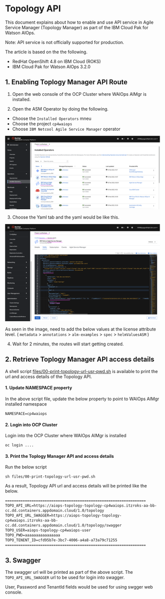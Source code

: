 # Topology API

This document explains about how to enable and use API service in Agile Service Manager
(Topology Manager) as part of the IBM Cloud Pak for Watson AIOps.

Note: API service is not officially supported for production.

The article is based on the the following.
- RedHat OpenShift 4.8 on IBM Cloud (ROKS)
- IBM Cloud Pak for Watson AIOps 3.2.0


## 1. Enabling Toplogy Manager API Route

1. Open the web console of the OCP Cluster where WAIOps AIMgr is installed.

2. Open the ASM Operator by doing the following.

- Choose the `Installed Operators` mneu
- Choose the project `cp4waiops`
- Choose `IBM Netcool Agile Service Manager` operator

<img src="images/01-installed-operator.png">

3. Choose the Yaml tab and the yaml would be like this.

<img src="images/02-asm-config.png">

As seen in the image, need to add the below values at the license attribute level. ( `metadata`  > `annotations`  >  `alm-examples`  >  `spec`  > `helmValuesASM`  )

4. Wait for 2 minutes, the routes will start getting created.

## 2. Retrieve Toplogy Manager API access details

A shell script [files/00-print-topology-url-usr-pwd.sh](./files/00-print-topology-url-usr-pwd.sh) is available to print the url and access details of the Topology API.

#### 1. Update NAMESPACE property

In the above script file, update the below property to point to WAIOps AIMgr installed namespace

```
NAMESPACE=cp4waiops
```

#### 2. Login into OCP Cluster

Login into the OCP Cluster where WAIOps AIMgr is installed 
```
oc login ....
```

#### 3. Print the Toplogy Manager API and access details

Run the below script

```
sh files/00-print-topology-url-usr-pwd.sh
```

As a result, Topology API url and access details will be printed like the below.


```
================================================================
TOPO_API_URL=https://aiops-topology-topology-cp4waiops.itzroks-aa-bb-cc.dd.containers.appdomain.cloud/1.0/topology
TOPO_API_URL_SWAGGER=https://aiops-topology-topology-cp4waiops.itzroks-aa-bb-cc.dd.containers.appdomain.cloud/1.0/topology/swagger
TOPO_USER=aiops-topology-cp4waiops-user
TOPO_PWD=aaaaaaaaaaaaaaaa
TOPO_TENENT_ID=cfd95b7e-3bc7-4006-a4a8-a73a79c71255
================================================================
```

## 3. Swagger

The swagger url will be printed as part of the above script. The `TOPO_API_URL_SWAGGER` url to be used for login into swagger.

User, Password and TenantId fields would be used for using swgger web console.

